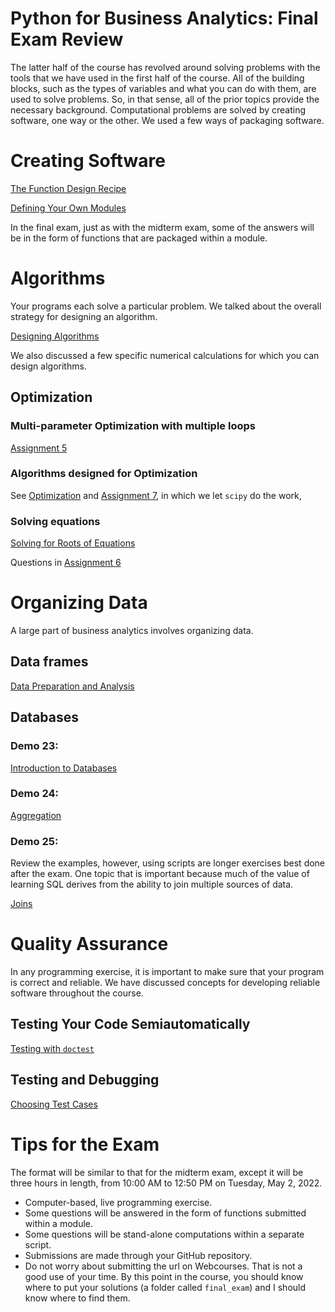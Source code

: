 # Python for Business Analytics: Final Exam Review

The latter half of the course has revolved around solving problems with the tools that we have used in the first half of the course. 
All of the building blocks, 
such as the types of variables and what you can do with them, 
are used to solve problems. 
So, in that sense, all of the prior topics provide the necessary background. 
Computational problems are solved by creating software, one way or the other. 
We used a few ways of packaging software. 


# Creating Software


[The Function Design Recipe](https://github.com/JoshuaEubanksUCF/QMB3311/tree/main/02_Functions)

[Defining Your Own Modules](https://github.com/JoshuaEubanksUCF/QMB3311/tree/main/08_DesigningModules)

In the final exam, just as with the midterm exam, some of the answers will be
in the form of functions that are packaged within a module. 



# Algorithms

Your programs each solve a particular problem. 
We talked about the overall strategy for designing an algorithm. 

[Designing Algorithms](https://github.com/JoshuaEubanksUCF/QMB3311/tree/main/12_Algorithms)

We also discussed a few specific numerical calculations for which you can design algorithms.


## Optimization

### Multi-parameter Optimization with multiple loops 

[Assignment 5](https://github.com/JoshuaEubanksUCF/QMB3311/tree/main/Assignment_05)



### Algorithms designed for Optimization

See [Optimization](https://github.com/JoshuaEubanksUCF/QMB3311/tree/main/17_Optimization)
and 
[Assignment 7](https://github.com/JoshuaEubanksUCF/QMB3311/tree/main/Assignment_07), in which we let ```scipy``` do the work, 



### Solving equations


[Solving for Roots of Equations](https://github.com/JoshuaEubanksUCF/QMB3311/tree/main/13_Solving_Equations)

Questions in [Assignment 6](https://github.com/JoshuaEubanksUCF/QMB3311/tree/main/Assignment_06)



# Organizing Data

A large part of business analytics involves organizing data. 


## Data frames

[Data Preparation and Analysis](https://github.com/JoshuaEubanksUCF/QMB3311/tree/main/07_Modules)


## Databases

### Demo 23: 

[Introduction to Databases](https://github.com/JoshuaEubanksUCF/QMB3311/tree/main/20_Databases)

### Demo 24:

[Aggregation](https://github.com/JoshuaEubanksUCF/QMB3311/tree/main/21_Databases_Continued)



### Demo 25: 

Review the examples, however, using scripts are longer exercises best done after the exam.
One topic that is important because much of the value of learning
SQL derives from the ability to join multiple sources of data. 

[Joins](https://github.com/JoshuaEubanksUCF/QMB3311/tree/main/22_Databases_Continued_Continued)



# Quality Assurance

In any programming exercise, it is important to make sure that
your program is correct and reliable. 
We have discussed concepts for developing reliable software throughout the course. 


## Testing Your Code Semiautomatically

[Testing with ```doctest```](https://github.com/JoshuaEubanksUCF/QMB3311/tree/main/08_DesigningModules)



## Testing and Debugging



[Choosing Test Cases](https://github.com/JoshuaEubanksUCF/QMB3311/tree/main/23_Test_Debug)




# Tips for the Exam

The format will be similar to that for the midterm exam, 
except it will be three hours in length, 
from 10:00 AM to 12:50 PM on Tuesday, May 2, 2022. 

- Computer-based, live programming exercise. 
- Some questions will be answered in the form of functions submitted within a module.
- Some questions will be stand-alone computations within a separate script. 
- Submissions are made through your GitHub repository. 
- Do not worry about submitting the url on Webcourses. 
That is not a good use of your time. By this point in the course, 
you should know where to put your solutions (a folder called ```final_exam```)
and I should know where to find them. 



